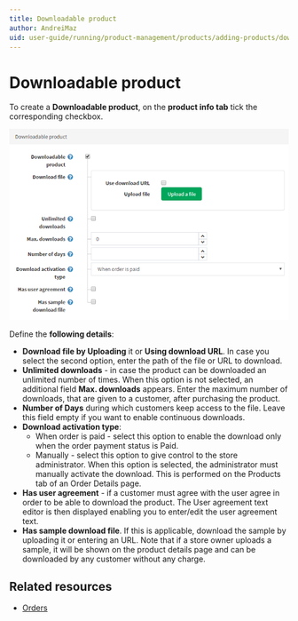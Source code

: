 ```yaml
---
title: Downloadable product
author: AndreiMaz
uid: user-guide/running/product-management/products/adding-products/downloadable-products
---
```

# Downloadable product

To create a **Downloadable product**, on the **product info tab** tick the corresponding checkbox.

![](_static/downloadable-product/DownloadableProduct.png)

Define the **following details**:

- **Download file by Uploading** it or **Using download URL**. In case you select the second option, enter the path of the file or URL to download.
- **Unlimited downloads** - in case the product can be downloaded an unlimited number of times. When this option is not selected, an additional field **Max. downloads** appears. Enter the maximum number of downloads, that are given to a customer, after purchasing the product.
- **Number of Days** during which customers keep access to the file. Leave this field empty if you want to enable continuous downloads. 
- **Download activation type**:
	- When order is paid - select this option to enable the download only when the order payment status is Paid.
	- Manually - select this option to give control to the store administrator. When this option is selected, the administrator must manually activate the download. This is performed on the Products tab of an Order Details page.
- **Has user agreement** - if a customer must agree with the user agree in order to be able to download the product. The User agreement text editor is then displayed enabling you to enter/edit the user agreement text.
- **Has sample download file**. If this is applicable, download the sample by uploading it or entering an URL. Note that if a store owner uploads a sample, it will be shown on the product details page and can be downloaded by any customer without any charge.

## Related resources

* [Orders](xref:user-guide/running/order-management/orders/index)

